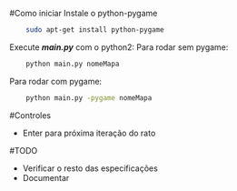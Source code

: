 #Como iniciar
Instale o python-pygame
```bash
	sudo apt-get install python-pygame
```
Execute ***main.py*** com o python2:
Para rodar sem pygame:
```bash
	python main.py nomeMapa
```
Para rodar com pygame:
```bash
	python main.py -pygame nomeMapa
```



#Controles
- Enter para próxima iteração do rato

#TODO
- Verificar o resto das especificações
- Documentar
